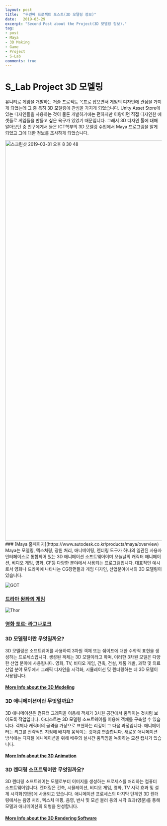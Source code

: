 ```yaml
---
layout: post
title:  "두번째 프로젝트 포스트(3D 모델링 정보)"
date:   2019-03-29
excerpt: "Second Post about the Project(3D 모델링 정보)."
tag: 
- post
- Maya
- 3D Making
- Game
- Project
- S-Lab
comments: true
---
```


# S_Lab Project 3D 모델링

유니티로 게임을 개발하는 거슬 프로젝트 목표로 잡으면서 게임의 디자인에 관심을 가지게 되었는데 그 중 특히 3D 모델링에 관심을 가지게 되었습니다.
Unity Asset Store에 있는 디자인들을 사용하는 것이 물론 개발하기에는 편하지만 이왕이면 직접 디자인한 에셋들로 게임들을 만들고 싶은 욕구가 있었기 때문입니다.
그래서 3D 디자인 툴에 대해 알아보던 중 친구에게서 들은 ICT학부의 3D 모델링 수업에서 Maya 프로그램을 알게 되었고 그에 대한 정보를 조사하게 되었습니다.

<img width="1285" alt="스크린샷 2019-03-31 오후 8 30 48" src="https://user-images.githubusercontent.com/39361933/55288543-04d98280-53f4-11e9-9a48-2713b46859c1.png">
### [Maya 홈페이지](https://www.autodesk.co.kr/products/maya/overview)
Maya는 모델링, 텍스처링, 광원 처리, 애니메이팅, 렌더링 도구가 하나의 일관된 사용자 인터페이스로 통합되어 있는 3D 애니메이션 소프트웨어이며 오늘날의 캐릭터 애니메이션, 비디오 게임, 영화, CF등 다양한 분야에서 사용되는 프로그램입니다. 대표적인 예시로서 영화나 드라마에 나타나는 CG장면들과 게임 디자인, 산업분야에서의 3D 모델링이 있습니다.

![GOT](https://user-images.githubusercontent.com/39361933/55288709-7a465280-53f6-11e9-8ba1-b7e45bfe98f1.jpg)
### [드라마 왕좌의 게임](https://area.autodesk.com/life-in-3d/mackevision-on-game-of-thrones-season-7/)


![Thor](https://user-images.githubusercontent.com/39361933/55288821-f8efbf80-53f7-11e9-9c85-72c349353473.jpg)
### [영화 토르: 라그나로크](https://area.autodesk.com/life-in-3d/rising-sun-pictures-on-thor-ragnarok/)



### 3D 모델링이란 무엇일까요?
3D 모델링은 소프트웨어를 사용하여 3차원 객체 또는 쉐이프에 대한 수학적 표현을 생성하는 프로세스입니다. 생성된 객체는 3D 모델이라고 하며, 이러한 3차원 모델은 다양한 산업 분야에 사용됩니다.
영화, TV, 비디오 게임, 건축, 건설, 제품 개발, 과학 및 의료 산업 분야 모두에서 그래픽 디자인을 시각화, 시뮬레이션 및 렌더링하는 데 3D 모델이 사용됩니다.
#### [More Info about the 3D Modeling](https://www.autodesk.co.kr/solutions/3d-modeling-software)



### 3D 애니메이션이란 무엇일까요?
3D 애니메이션은 컴퓨터 그래픽을 이용해 객체가 3차원 공간에서 움직이는 것처럼 보이도록 작업입니다. 아티스트는 3D 모델링 소프트웨어를 이용해 객체를 구축할 수 있습니다. 객체나 캐릭터의 골격을 가상으로 표현하는 리깅이 그 다음 과정입니다. 애니메이터는 리그를 전략적인 지점에 배치해 움직이는 것처럼 연출합니다. 새로운 애니메이션 방식에는 디지털 애니메이션을 위해 배우의 실시간 움직임을 녹화하는 모션 캡처가 있습니다.
#### [More Info about the 3D Animation](https://www.autodesk.co.kr/solutions/3d-animation-software)



### 3D 렌더링 소프트웨어란 무엇일까요?
3D 렌더링 소프트웨어는 모델로부터 이미지를 생성하는 프로세스를 처리하는 컴퓨터 소프트웨어입니다. 렌더링은 건축, 시뮬레이션, 비디오 게임, 영화, TV 시각 효과 및 설계 시각화(영문)에 사용되고 있습니다. 애니메이션 프로세스의 마지막 단계인 3D 렌더링에서는 음영 처리, 텍스처 매핑, 음영, 반사 및 모션 블러 등의 시각 효과(영문)를 통해 모델과 애니메이션의 외형을 완성합니다.
#### [More Info about the 3D Rendering Software](https://www.autodesk.co.kr/solutions/3d-rendering-software)

